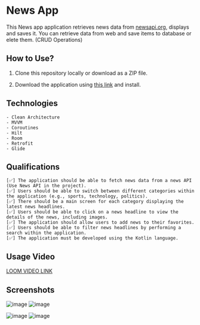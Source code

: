 # News App

This News app application retrieves news data from [newsapi.org](newsapi.org), displays and saves it. You can retrieve data from web and save items to database or elete them. (CRUD Operations)

## How to Use?

1. Clone this repository locally or download as a ZIP file.

2. Download the application using [this link](https://drive.google.com/file/d/1Rt7nHd8x1k7OBq9AkxXAwQL_KxNSM8t4/view?usp=sharing) and install.

## Technologies
    - Clean Architecture
    - MVVM
    - Coroutines
    - Hilt
    - Room
    - Retrofit
    - Glide

## Qualifications

    [✅] The application should be able to fetch news data from a news API (Use News API in the project).
    [✅] Users should be able to switch between different categories within the application (e.g., sports, technology, politics).
    [✅] There should be a main screen for each category displaying the latest news headlines.
    [✅] Users should be able to click on a news headline to view the details of the news, including images.
    [✅] The application should allow users to add news to their favorites.
    [✅] Users should be able to filter news headlines by performing a search within the application.
    [✅] The application must be developed using the Kotlin language.

## Usage Video
[LOOM VIDEO LINK](https://www.loom.com/share/e54defe00e054136a23b3cbe103a2394?sid=314e277d-c09c-4300-8bd8-9f7c5ff8dcd0)

## Screenshots

![image](https://github.com/datastructblues/NewsApp/assets/86204793/c62b8fe0-ae6c-4dd9-87f1-96c719ab1626)  ![image](https://github.com/datastructblues/NewsApp/assets/86204793/3091d16e-cd83-4313-9521-14adaf59459f)

![image](https://github.com/datastructblues/NewsApp/assets/86204793/e922cab2-a925-4fcd-b061-d2cfd307519e)  ![image](https://github.com/datastructblues/NewsApp/assets/86204793/33dd28f9-a6b9-40eb-8b0c-a0457223934b)





